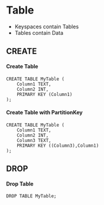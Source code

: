 # Table

* Keyspaces contain Tables
* Tables contain Data

## CREATE
#### Create Table
    CREATE TABLE MyTable (
        Column1 TEXT,
        Column2 INT,
        PRIMARY KEY (Column1)
    );

    
#### Create Table with PartitionKey
    CREATE TABLE MyTable (
        Column1 TEXT,
        Column2 INT,
        Column3 TEXT,
        PRIMARY KEY ((Column3),Column1)
    );


## DROP
#### Drop Table
    DROP TABLE MyTable;
 

 